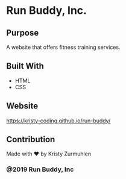 # Run Buddy, Inc. 

## Purpose
A website that offers fitness training services. 

## Built With 
* HTML
* CSS 

## Website
https://kristy-coding.github.io/run-buddy/

## Contribution 
Made with ❤️ by Kristy Zurmuhlen 

### @2019 Run Buddy, Inc
